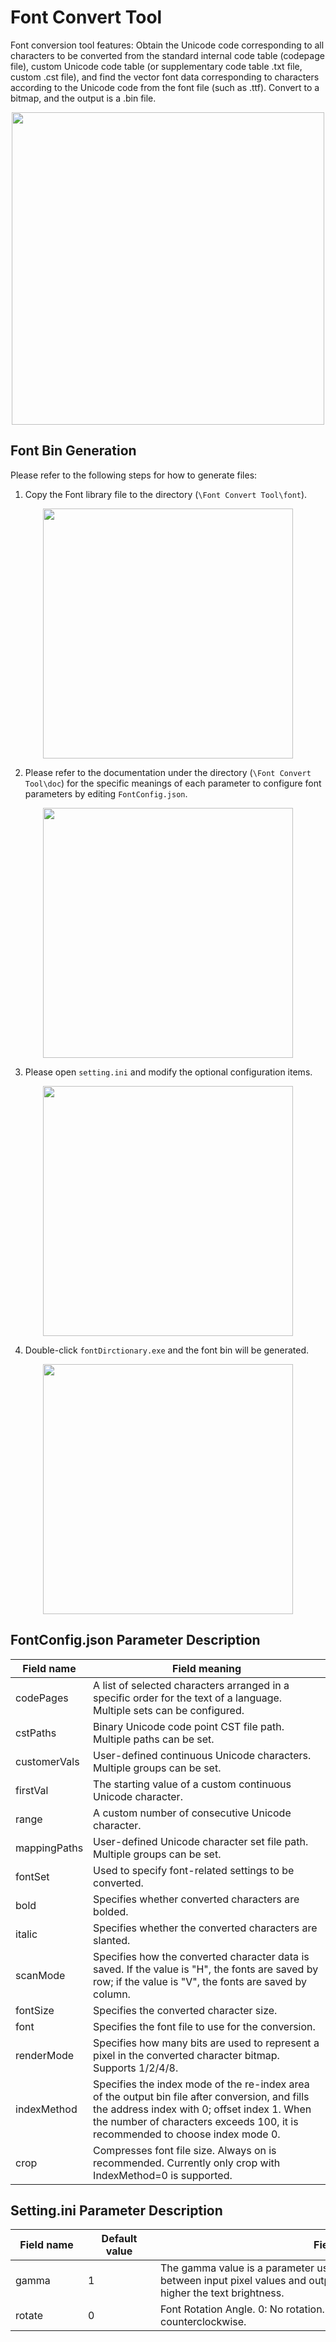 # Font Convert Tool

Font conversion tool features: Obtain the Unicode code corresponding to all characters to be converted from the standard internal code table (codepage file), custom Unicode code table (or supplementary code table .txt file, custom .cst file), and find the vector font data corresponding to characters according to the Unicode code from the font file (such as .ttf). Convert to a bitmap, and the output is a .bin file.

<div style="text-align: center"><img width= "500" src="https://foruda.gitee.com/images/1725358504194067891/e9f8aa2f_13674272.png" ></div>

## Font Bin Generation
Please refer to the following steps for how to generate files:
1. Copy the Font library file to the directory (`\Font Convert Tool\font`).
<div style="text-align: center"><img width= "400" src="https://foruda.gitee.com/images/1718779202121064741/2e5506f6_13408154.png" ></div>

2. Please refer to the documentation under the directory (`\Font Convert Tool\doc`) for the specific meanings of each parameter to configure font parameters by editing `FontConfig.json`.
<div style="text-align: center"><img width= "400" src="https://foruda.gitee.com/images/1724034571057169577/1a91aa47_9325830.png" ></div>

3. Please open `setting.ini` and modify the optional configuration items.
<div style="text-align: center"><img width= "400" src="https://foruda.gitee.com/images/1724035284336578868/8affdd56_9325830.png" ></div>

4. Double-click `fontDirctionary.exe` and the font bin will be generated.
<div style="text-align: center"><img width= "400" src="https://foruda.gitee.com/images/1718779549743952722/46c77609_13408154.png" ></div>

## FontConfig.json Parameter Description

| Field name   | Field meaning                                                                                                |
| ------------ | ------------------------------------------------------------------------------------------------------------- |
| codePages    | A list of selected characters arranged in a specific order for the text of a language. Multiple sets can be configured.    |
| cstPaths     | Binary Unicode code point CST file path. Multiple paths can be set.                                            |
| customerVals | User-defined continuous Unicode characters. Multiple groups can be set.                                        |
| firstVal     | The starting value of a custom continuous Unicode character.                                                   |
| range        | A custom number of consecutive Unicode character.                                                              |
| mappingPaths | User-defined Unicode character set file path. Multiple groups can be set.                                      |
| fontSet      | Used to specify font-related settings to be converted.                                                         |
| bold         | Specifies whether converted characters are bolded.                                                            |
| italic       | Specifies whether the converted characters are slanted.                                                        |
| scanMode     | Specifies how the converted character data is saved. If the value is "H", the fonts are saved by row; if the value is "V", the fonts are saved by column. |
| fontSize     | Specifies the converted character size.                                                                        |
| font         | Specifies the font file to use for the conversion.                                                             |
| renderMode   | Specifies how many bits are used to represent a pixel in the converted character bitmap. Supports 1/2/4/8.     |
| indexMethod  | Specifies the index mode of the re-index area of the output bin file after conversion, and fills the address index with 0; offset index 1. When the number of characters exceeds 100, it is recommended to choose index mode 0. |
| crop         | Compresses font file size. Always on is recommended. Currently only crop with IndexMethod=0 is supported.       |

## Setting.ini Parameter Description

| <span style="display:inline-block;width:100px">Field name</span> | <span style="display:inline-block;width:100px">Default value</span> | <span style="display:inline-block;width:600px">Field meaning</span>                                                                                                 |
| ------------ | ------------- | ------------------------------------------------------------------------------------------------------------- |
| gamma        | 1             | The gamma value is a parameter used to describe the nonlinear relationship between input pixel values and output brightness. The higher the value, the higher the text brightness.|
| rotate       | 0             | Font Rotation Angle. 0: No rotation. 1: Rotate 90° clockwise. 2: Rotate 90° counterclockwise.                 |
